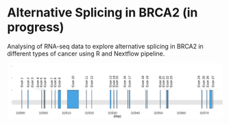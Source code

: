 # Alternative Splicing in BRCA2 (in progress)

Analysing  of RNA-seq data to explore alternative splicing in BRCA2 in different types of cancer using R and Nextflow pipeline.

<p align="center">
  <img src="docs/figs/exons.jpg">
</p>
